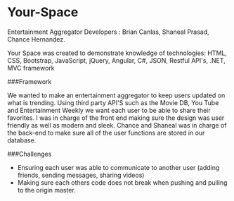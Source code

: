# Your-Space
Entertainment Aggregator
Developers : Brian Canlas, Shaneal Prasad, Chance Hernandez.

Your Space was created to demonstrate knowledge of technologies: HTML, CSS, Bootstrap, JavaScript, jQuery, Angular, C#, JSON, Restful API's,
.NET, MVC framework

###Framework 

We wanted to make an entertainment aggregator to keep users updated on what is trending. Using third party API'S such as the Movie DB, You Tube
and Entertainment Weekly we want each user to be able to share their favorites. I was in charge of the front end making sure the design was 
user friendly as well as modern and sleek. Chance and Shaneal was in charge of the back-end to make sure all of the user functions are stored
in our database.

###Challenges
- Ensuring each user was able to communicate to another user (adding friends, sending messages, sharing videos)
- Making sure each others code does not break when pushing and pulling to the origin master.

